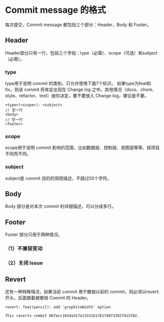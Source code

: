# Commit message 的格式

每次提交，Commit message 都包括三个部分：Header，Body 和 Footer。

## Header

Header部分只有一行，包括三个字段：type（必需）、scope（可选）和subject（必需）。

### type 

type用于说明 commit 的类别，只允许使用下面7个标识。
如果type为feat和fix，则该 commit 将肯定出现在 Change log 之中。其他情况（docs、chore、style、refactor、test）由你决定，要不要放入 Change log，建议是不要。

```
<type>(<scope>): <subject>
// 空一行
<body>
// 空一行
<footer>
```

### scope

scope用于说明 commit 影响的范围，比如数据层、控制层、视图层等等，视项目不同而不同。

### subject

subject是 commit 目的的简短描述，不超过50个字符。

## Body

Body 部分是对本次 commit 的详细描述，可以分成多行。

## Footer

Footer 部分只用于两种情况。

### （1）不兼容变动

### （2）关闭 Issue


## Revert 

还有一种特殊情况，如果当前 commit 用于撤销以前的 commit，则必须以revert:开头，后面跟着被撤销 Commit 的 Header。

```
revert: feat(pencil): add 'graphiteWidth' option

This reverts commit 667ecc1654a317a13331b17617d973392f415f02.
```


